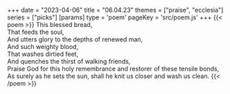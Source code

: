 +++
date = "2023-04-06"
title = "06.04.23"
themes = ["praise", "ecclesia"]
series = ["picks"]
[params]
  type = 'poem'
  pageKey = 'src/poem.js'
+++
{{< poem >}}
This blessed bread,  
That feeds the soul,  
And utters glory to the depths of renewed man,  
And such weighty blood,  
That washes dirtied feet,  
And quenches the thirst of walking friends,  
Praise God for this holy remembrance and restorer of these tensile bonds,  
As surely as he sets the sun, shall he knit us closer and wash us clean.
{{< /poem >}}